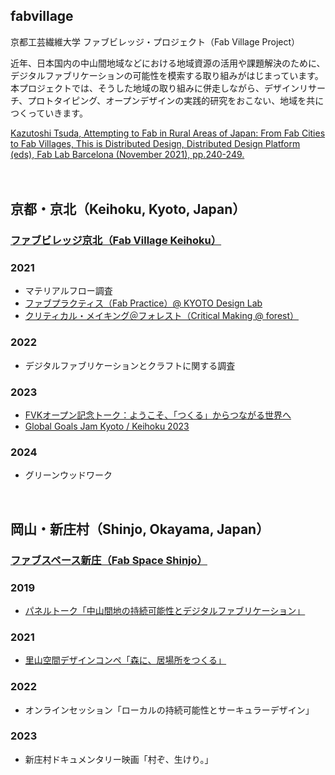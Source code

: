## fabvillage
京都工芸繊維大学 ファブビレッジ・プロジェクト（Fab Village Project）
  
近年、日本国内の中山間地域などにおける地域資源の活用や課題解決のために、デジタルファブリケーションの可能性を模索する取り組みがはじまっています。本プロジェクトでは、そうした地域の取り組みに併走しながら、デザインリサーチ、プロトタイピング、オープンデザインの実践的研究をおこない、地域を共につくっていきます。　　

[Kazutoshi Tsuda, Attempting to Fab in Rural Areas of Japan: From Fab Cities to Fab Villages, This is Distributed Design, Distributed Design Platform (eds), Fab Lab Barcelona (November 2021), pp.240-249.](https://distributeddesign.eu/wp-content/uploads/2021/10/This-Is-Distributed-Design-Book-by-Distributed-Design-Platform.pdf)
<br>  
<br>

## 京都・京北（Keihoku, Kyoto, Japan）
### [ファブビレッジ京北（Fab Village Keihoku）](https://www.fvk.jp)
### 2021
- マテリアルフロー調査
- [ファブプラクティス（Fab Practice）@ KYOTO Design Lab](/2021_fabpractice.md)
- [クリティカル・メイキング＠フォレスト（Critical Making @ forest）](https://docs.google.com/document/d/1hLt4AraUKDrZMLQbUhMUFh-bUo7xMcup6_7gm2kAAx8/edit?usp=sharing)
### 2022
- デジタルファブリケーションとクラフトに関する調査
### 2023
- [FVKオープン記念トーク：ようこそ、「つくる」からつながる世界へ](https://fvkopening-1sttalk.peatix.com/)
- [Global Goals Jam Kyoto / Keihoku 2023](https://fabcafe.com/jp/events/kyoto/ggj2023/)  
### 2024
- グリーンウッドワーク
<br>    

## 岡山・新庄村（Shinjo, Okayama, Japan）
### [ファブスペース新庄（Fab Space Shinjo）](https://noph.localinfo.jp)  
### 2019
- [パネルトーク「中山間地の持続可能性とデジタルファブリケーション」](http://www.vill.shinjo.okayama.jp/assets/files/kankou/190116_VUILD_チラシ.pdf)
### 2021
- [里山空間デザインコンペ「森に、居場所をつくる」](https://noph.localinfo.jp/pages/5107471/page_202107210905)
### 2022
- オンラインセッション「ローカルの持続可能性とサーキュラーデザイン」
### 2023
- 新庄村ドキュメンタリー映画「村ぞ、生けり。」    

